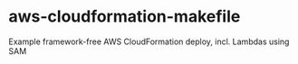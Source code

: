 # aws-cloudformation-makefile
Example framework-free AWS CloudFormation deploy, incl. Lambdas using SAM
